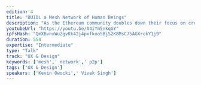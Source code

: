 ```yaml
---
edition: 4
title: "BUIDL a Mesh Network of Human Beings"
description: "As the Ethereum community doubles down their focus on creating usable dApps, its important to remember that we're designing for 3 dimensional humans.  How do these humans organize, and how will their organizations be different from the hierarchical organizations of yesteryear?  What are best practices for organizing groups of humans in a peer to peer way.In this devcon4 lightning talk, Gitcoin Founder Kevin Owocki will talk about best practices for creating intrinsic motivation that creates collective action in p2p networks of human beings"
youtubeUrl: "https://youtu.be/A4iYm5nkqGY"
ipfsHash: "QmXBvnxWuZgvKk42j4pxfkuo5BjS2K8MsC75AGXrckY1j9"
duration: 554
expertise: "Intermediate"
type: "Talk"
track: "UX & Design"
keywords: ['mesh',' network',' p2p']
tags: ['UX & Design']
speakers: ['Kevin Owocki',' Vivek Singh']
---
```

